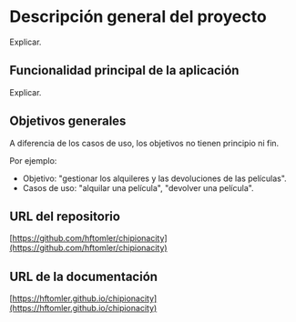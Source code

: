 # Descripción general del proyecto

Explicar.

## Funcionalidad principal de la aplicación

Explicar.

## Objetivos generales

A diferencia de los casos de uso, los objetivos no tienen principio ni fin.

Por ejemplo:

* Objetivo: "gestionar los alquileres y las devoluciones de las películas".
* Casos de uso: "alquilar una película", "devolver una película".

## URL del repositorio

[https://github.com/hftomler/chipionacity](https://github.com/hftomler/chipionacity)

## URL de la documentación

[https://hftomler.github.io/chipionacity](https://hftomler.github.io/chipionacity)
